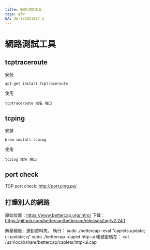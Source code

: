 ```yaml
---
title: 網路測試工具
tags: gfw
GA: UA-131051587-2
---
```


# 網路測試工具

## tcptraceroute

安裝
```
apt-get install tcptraceroute
```
使用
```
tcptraceroute 域名 端口
```

## tcping
安裝
```
brew install tcping
```
使用
```
tcping 域名 端口
```

## port check
TCP port check: http://port.ping.pe/

## 打爆別人的網路
原始位置：https://www.bettercap.org/intro/
下載：https://github.com/bettercap/bettercap/releases/tag/v2.24.1

解壓縮後，進到資料夾。
執行：
sudo ./bettercap -eval "caplets.update; ui.update; q"
sudo ./bettercap -caplet http-ui
帳號密碼在：
cat /usr/local/share/bettercap/caplets/http-ui.cap